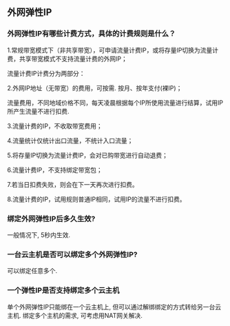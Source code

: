 ## 外网弹性IP

### 外网弹性IP有哪些计费方式，具体的计费规则是什么？

1.常规带宽模式下（非共享带宽），可申请流量计费IP，或将存量IP切换为流量计费，共享带宽模式不支持流量计费的外网IP；

流量计费IP计费分为两部分：

2.外网IP地址（无带宽）的费用，可按需. 按月、按年支付(裸IP)；

流量费用，不同地域价格不同，每天凌晨根据每个IP所使用流量进行结算，试用IP所产生流量不进行扣费.

3.流量计费的IP，不收取带宽费用；

4.流量统计仅统计出口流量，不统计入口流量；

5.将存量IP切换为流量计费IP，会对已购带宽进行自动退费；

6.流量计费IP，不支持绑定带宽包；

7.若当日扣费失败，则会在下一天再次进行扣费。

8.流量计费的IP，试用规则普通IP相同，试用IP的流量不进行扣费。

### 绑定外网弹性IP后多久生效?

一般情况下, 5秒内生效.

### 一台云主机是否可以绑定多个外网弹性IP?

可以绑定任意多个.

### 一个弹性IP是否支持绑定多个云主机

单个外网弹性IP只能绑在一个云主机上, 但可以通过解绑绑定的方式转给另一台云主机. 绑定多个主机的需求, 可考虑用NAT网关解决.

